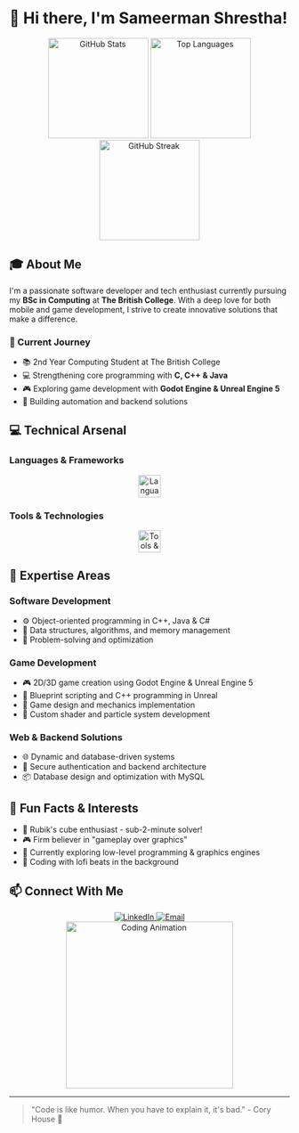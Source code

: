 # 👋 Hi there, I'm Sameerman Shrestha!

<div align="center">
  <img src="https://github-readme-stats.vercel.app/api?username=shresthasameerman&show_icons=true&count_private=true&theme=dracula&hide_border=false" height="180" alt="GitHub Stats" />
  <img src="https://github-readme-stats.vercel.app/api/top-langs?username=shresthasameerman&layout=compact&langs_count=6&theme=dracula&hide_border=false" height="180" alt="Top Languages" />
</div>

<div align="center">
  <img src="https://streak-stats.demolab.com?user=shresthasameerman&theme=dracula&hide_border=false" height="180" alt="GitHub Streak" />
</div>

## 🎓 About Me
I'm a passionate software developer and tech enthusiast currently pursuing my **BSc in Computing** at **The British College**. With a deep love for both mobile and game development, I strive to create innovative solutions that make a difference.

### 🚀 Current Journey
- 📚 2nd Year Computing Student at The British College  
- 💻 Strengthening core programming with **C, C++ & Java**  
- 🎮 Exploring game development with **Godot Engine & Unreal Engine 5**  
- 🤖 Building automation and backend solutions  

## 💻 Technical Arsenal

### Languages & Frameworks
<div align="center">
  <img src="https://skillicons.dev/icons?i=c,cpp,java,csharp" height="40" alt="Languages & Frameworks" />
</div>

### Tools & Technologies
<div align="center">
  <img src="https://skillicons.dev/icons?i=rider,clion,idea,git,github,vscode,mysql,unreal" height="40" alt="Tools & Tech" />
</div>

## 🎯 Expertise Areas

### Software Development
- ⚙️ Object-oriented programming in C++, Java & C#  
- 🧩 Data structures, algorithms, and memory management  
- 🧠 Problem-solving and optimization  

### Game Development
- 🎮 2D/3D game creation using Godot Engine & Unreal Engine 5  
- 🧠 Blueprint scripting and C++ programming in Unreal  
- 🎨 Game design and mechanics implementation  
- 🔧 Custom shader and particle system development  

### Web & Backend Solutions
- 🌐 Dynamic and database-driven systems  
- 🔐 Secure authentication and backend architecture  
- 📦 Database design and optimization with MySQL  

## 🌟 Fun Facts & Interests
- 🧩 Rubik's cube enthusiast - sub-2-minute solver!  
- 🎮 Firm believer in "gameplay over graphics"  
- 🌱 Currently exploring low-level programming & graphics engines  
- 🎵 Coding with lofi beats in the background  

## 📫 Connect With Me
<div align="center">
  <a href="https://www.linkedin.com/in/yourprofile" target="_blank">
    <img src="https://img.shields.io/badge/LinkedIn-0077B5?style=for-the-badge&logo=linkedin&logoColor=white" alt="LinkedIn" />
  </a>
  <a href="mailto:your.email@domain.com">
    <img src="https://img.shields.io/badge/Gmail-D14836?style=for-the-badge&logo=gmail&logoColor=white" alt="Email" />
  </a>
</div>

<div align="center">
  <img src="https://media.tenor.com/JBCnBB-6UiwAAAAM/rage-throw.gif" width="300" alt="Coding Animation" />
</div>

---
> "Code is like humor. When you have to explain it, it's bad." - Cory House 💭
